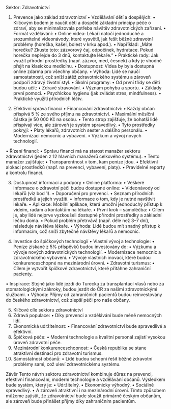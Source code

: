 Sektor: Zdravotnictví 
1. Prevence jako základ zdravotnictví 
• 
Vzdělávání dětí a dospělých: 
• 
Klíčovým bodem je naučit děti a dospělé základní principy péče o zdraví, aby se 
minimalizovala potřeba návštěv zdravotnických zařízení. 
• 
Formát vzdělávání: 
• 
Online videa: Lékaři natočí jednoduché a srozumitelné videonávody, 
které vysvětlí, jak řešit běžné zdravotní problémy (horečka, kašel, bolest v 
krku apod.). 
• 
Například: „Máte horečku? Zkuste toto: zázvorový čaj, odpočinek, 
hydratace. Pokud horečka nepřejde do 3 dnů, kontaktujte lékaře.“ 
• 
Praktické rady: Jak využít přírodní prostředky (např. zázvor, med, česnek) 
a kdy je vhodné přejít na klasickou medicínu. 
• 
Dostupnost: Videa by byla dostupná online zdarma pro všechny občany. 
• 
Výhoda: Lidé se naučí samostatnosti, což sníží zátěž zdravotnického systému a 
zároveň podpoří zdravý životní styl. 
• 
Školní programy: 
• 
Od první třídy se děti budou učit: 
• 
Zdravé stravování. 
• 
Význam pohybu a sportu. 
• 
Základy první pomoci. 
• 
Psychickou hygienu (jak zvládat stres, mindfulness). 
• 
Praktické využití přírodních léčiv.

2. Efektivní správa financí 
• 
Financování zdravotnictví: 
• 
Každý občan přispívá 5 % ze svého příjmu na zdravotnictví. 
• 
Maximální měsíční částka je 50 000 Kč na osobu. 
• 
Tento strop zajišťuje, že bohatší lidé přispívají více, ale zároveň je systém 
spravedlivý. 
• 
Tyto prostředky pokryjí: 
• 
Platy lékařů, zdravotních sester a dalšího personálu. 
• 
Modernizaci nemocnic a vybavení. 
• 
Výzkum a vývoj nových technologií.

• 
Řízení financí: 
• 
Správu financí má na starost manažer sektoru zdravotnictví (jeden z 12 
hlavních manažerů celkového systému). 
• 
Tento manažer zajišťuje: 
• 
Transparentnost v tom, kam peníze jdou. 
• 
Efektivní alokaci prostředků (např. na prevenci, vybavení, platy). 
• 
Pravidelné reporty a kontrolu financí.

3. Dostupnost informací a podpory 
• 
Online platforma: 
• 
Veškeré informace o zdravotní péči budou dostupné online: 
• 
Videonávody od lékařů (viz bod 1). 
• 
Doporučení pro prevenci. 
• 
Seznam přírodních prostředků a jejich využití. 
• 
Informace o tom, kdy je nutné navštívit lékaře. 
• 
Aplikace: Mobilní aplikace, která umožní jednoduchý přístup k videím, radám a 
kontaktům na lékaře. 
• 
První krok – samoléčba: 
• 
Cílem je, aby lidé nejprve vyzkoušeli dostupné přírodní prostředky a základní 
léčbu doma. 
• 
Pokud problém přetrvává (např. déle než 3–7 dní), následuje návštěva lékaře. 
• 
Výhoda: Lidé budou mít snadný přístup k informacím, což sníží zbytečné návštěvy lékařů 
a nemocnic.

4. Investice do špičkových technologií 
• 
Vlastní vývoj a technologie: 
• 
Peníze získané z 5% příspěvků budou investovány do: 
• 
Výzkumu a vývoje nových zdravotnických technologií. 
• 
Modernizace nemocnic a zdravotnického vybavení. 
• 
Vývoje vlastních inovací, které budou konkurenceschopné na 
mezinárodní úrovni. 
• 
Zdravotní turismus: 
• 
Cílem je vytvořit špičkové zdravotnictví, které přitáhne zahraniční pacienty.

• 
Inspirace: Stejně jako lidé jezdí do Turecka za transplantací vlasů nebo za 
stomatologickými zákroky, budou jezdit do ČR za našimi zdravotnickými 
službami. 
• 
Výhoda: Příjmy od zahraničních pacientů budou reinvestovány do českého 
zdravotnictví, což zlepší péči pro naše občany.

5. Klíčové cíle sektoru zdravotnictví 
1. Zdravá populace: 
• 
Díky prevenci a vzdělávání bude méně nemocných lidí. 
2. Ekonomická udržitelnost: 
• 
Financování zdravotnictví bude spravedlivé a efektivní. 
3. Špičková péče: 
• 
Moderní technologie a kvalitní personál zajistí vysokou úroveň zdravotní péče. 
4. Mezinárodní konkurenceschopnost: 
• 
Česká republika se stane atraktivní destinací pro zdravotní turismus. 
5. Samostatnost občanů: 
• 
Lidé budou schopni řešit běžné zdravotní problémy sami, což uleví 
zdravotnickému systému.

Závěr 
Tento návrh sektoru zdravotnictví kombinuje důraz na prevenci, efektivní financování, moderní 
technologie a vzdělávání občanů. Výsledkem bude systém, který je: 
• 
Udržitelný. 
• 
Ekonomicky výhodný. 
• 
Sociálně spravedlivý. 
• 
A zároveň atraktivní i na mezinárodní úrovni. 
Tímto způsobem můžeme zajistit, že zdravotnictví bude sloužit primárně českým občanům, ale 
zároveň bude přinášet příjmy díky zahraničním pacientům.
